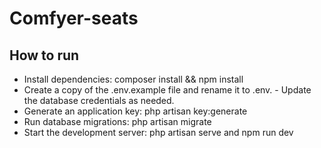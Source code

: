 # Comfyer-seats

## How to run
- Install dependencies: composer install && npm install
- Create a copy of the .env.example file and rename it to .env. - Update the database credentials as needed.
- Generate an application key: php artisan key:generate
- Run database migrations: php artisan migrate
- Start the development server: php artisan serve and npm run dev